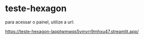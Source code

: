 # teste-hexagon

para acessar o painel, utilize a url:

https://teste-hexagon-lapptwmwqs5vmvrr9mhxu47.streamlit.app/